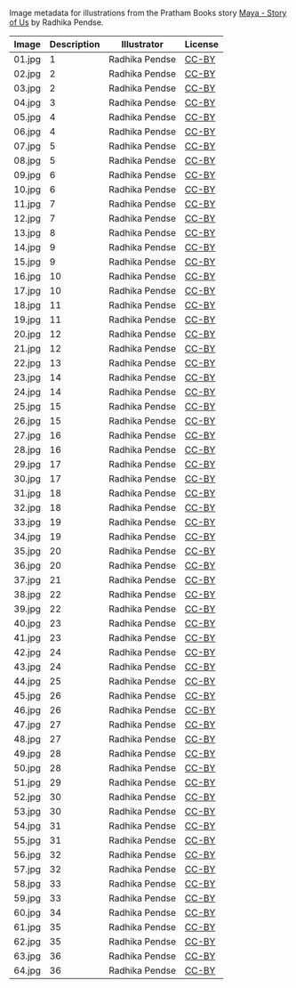 Image metadata for illustrations from the Pratham Books story [Maya - Story of Us](https://storyweaver.org.in/stories/2874-maya-story-of-us) by Radhika Pendse.

Image | Description | Illustrator | License
----- | ----------- | ----------- | -------
01.jpg | 1 | Radhika Pendse | [CC-BY](https://creativecommons.org/licenses/by/4.0/)
02.jpg | 2 | Radhika Pendse | [CC-BY](https://creativecommons.org/licenses/by/4.0/)
03.jpg | 2 | Radhika Pendse | [CC-BY](https://creativecommons.org/licenses/by/4.0/)
04.jpg | 3 | Radhika Pendse | [CC-BY](https://creativecommons.org/licenses/by/4.0/)
05.jpg | 4 | Radhika Pendse | [CC-BY](https://creativecommons.org/licenses/by/4.0/)
06.jpg | 4 | Radhika Pendse | [CC-BY](https://creativecommons.org/licenses/by/4.0/)
07.jpg | 5 | Radhika Pendse | [CC-BY](https://creativecommons.org/licenses/by/4.0/)
08.jpg | 5 | Radhika Pendse | [CC-BY](https://creativecommons.org/licenses/by/4.0/)
09.jpg | 6 | Radhika Pendse | [CC-BY](https://creativecommons.org/licenses/by/4.0/)
10.jpg | 6 | Radhika Pendse | [CC-BY](https://creativecommons.org/licenses/by/4.0/)
11.jpg | 7 | Radhika Pendse | [CC-BY](https://creativecommons.org/licenses/by/4.0/)
12.jpg | 7 | Radhika Pendse | [CC-BY](https://creativecommons.org/licenses/by/4.0/)
13.jpg | 8 | Radhika Pendse | [CC-BY](https://creativecommons.org/licenses/by/4.0/)
14.jpg | 9 | Radhika Pendse | [CC-BY](https://creativecommons.org/licenses/by/4.0/)
15.jpg | 9 | Radhika Pendse | [CC-BY](https://creativecommons.org/licenses/by/4.0/)
16.jpg | 10 | Radhika Pendse | [CC-BY](https://creativecommons.org/licenses/by/4.0/)
17.jpg | 10 | Radhika Pendse | [CC-BY](https://creativecommons.org/licenses/by/4.0/)
18.jpg | 11 | Radhika Pendse | [CC-BY](https://creativecommons.org/licenses/by/4.0/)
19.jpg | 11 | Radhika Pendse | [CC-BY](https://creativecommons.org/licenses/by/4.0/)
20.jpg | 12 | Radhika Pendse | [CC-BY](https://creativecommons.org/licenses/by/4.0/)
21.jpg | 12 | Radhika Pendse | [CC-BY](https://creativecommons.org/licenses/by/4.0/)
22.jpg | 13 | Radhika Pendse | [CC-BY](https://creativecommons.org/licenses/by/4.0/)
23.jpg | 14 | Radhika Pendse | [CC-BY](https://creativecommons.org/licenses/by/4.0/)
24.jpg | 14 | Radhika Pendse | [CC-BY](https://creativecommons.org/licenses/by/4.0/)
25.jpg | 15 | Radhika Pendse | [CC-BY](https://creativecommons.org/licenses/by/4.0/)
26.jpg | 15 | Radhika Pendse | [CC-BY](https://creativecommons.org/licenses/by/4.0/)
27.jpg | 16 | Radhika Pendse | [CC-BY](https://creativecommons.org/licenses/by/4.0/)
28.jpg | 16 | Radhika Pendse | [CC-BY](https://creativecommons.org/licenses/by/4.0/)
29.jpg | 17 | Radhika Pendse | [CC-BY](https://creativecommons.org/licenses/by/4.0/)
30.jpg | 17 | Radhika Pendse | [CC-BY](https://creativecommons.org/licenses/by/4.0/)
31.jpg | 18 | Radhika Pendse | [CC-BY](https://creativecommons.org/licenses/by/4.0/)
32.jpg | 18 | Radhika Pendse | [CC-BY](https://creativecommons.org/licenses/by/4.0/)
33.jpg | 19 | Radhika Pendse | [CC-BY](https://creativecommons.org/licenses/by/4.0/)
34.jpg | 19 | Radhika Pendse | [CC-BY](https://creativecommons.org/licenses/by/4.0/)
35.jpg | 20 | Radhika Pendse | [CC-BY](https://creativecommons.org/licenses/by/4.0/)
36.jpg | 20 | Radhika Pendse | [CC-BY](https://creativecommons.org/licenses/by/4.0/)
37.jpg | 21 | Radhika Pendse | [CC-BY](https://creativecommons.org/licenses/by/4.0/)
38.jpg | 22 | Radhika Pendse | [CC-BY](https://creativecommons.org/licenses/by/4.0/)
39.jpg | 22 | Radhika Pendse | [CC-BY](https://creativecommons.org/licenses/by/4.0/)
40.jpg | 23 | Radhika Pendse | [CC-BY](https://creativecommons.org/licenses/by/4.0/)
41.jpg | 23 | Radhika Pendse | [CC-BY](https://creativecommons.org/licenses/by/4.0/)
42.jpg | 24 | Radhika Pendse | [CC-BY](https://creativecommons.org/licenses/by/4.0/)
43.jpg | 24 | Radhika Pendse | [CC-BY](https://creativecommons.org/licenses/by/4.0/)
44.jpg | 25 | Radhika Pendse | [CC-BY](https://creativecommons.org/licenses/by/4.0/)
45.jpg | 26 | Radhika Pendse | [CC-BY](https://creativecommons.org/licenses/by/4.0/)
46.jpg | 26 | Radhika Pendse | [CC-BY](https://creativecommons.org/licenses/by/4.0/)
47.jpg | 27 | Radhika Pendse | [CC-BY](https://creativecommons.org/licenses/by/4.0/)
48.jpg | 27 | Radhika Pendse | [CC-BY](https://creativecommons.org/licenses/by/4.0/)
49.jpg | 28 | Radhika Pendse | [CC-BY](https://creativecommons.org/licenses/by/4.0/)
50.jpg | 28 | Radhika Pendse | [CC-BY](https://creativecommons.org/licenses/by/4.0/)
51.jpg | 29 | Radhika Pendse | [CC-BY](https://creativecommons.org/licenses/by/4.0/)
52.jpg | 30 | Radhika Pendse | [CC-BY](https://creativecommons.org/licenses/by/4.0/)
53.jpg | 30 | Radhika Pendse | [CC-BY](https://creativecommons.org/licenses/by/4.0/)
54.jpg | 31 | Radhika Pendse | [CC-BY](https://creativecommons.org/licenses/by/4.0/)
55.jpg | 31 | Radhika Pendse | [CC-BY](https://creativecommons.org/licenses/by/4.0/)
56.jpg | 32 | Radhika Pendse | [CC-BY](https://creativecommons.org/licenses/by/4.0/)
57.jpg | 32 | Radhika Pendse | [CC-BY](https://creativecommons.org/licenses/by/4.0/)
58.jpg | 33 | Radhika Pendse | [CC-BY](https://creativecommons.org/licenses/by/4.0/)
59.jpg | 33 | Radhika Pendse | [CC-BY](https://creativecommons.org/licenses/by/4.0/)
60.jpg | 34 | Radhika Pendse | [CC-BY](https://creativecommons.org/licenses/by/4.0/)
61.jpg | 35 | Radhika Pendse | [CC-BY](https://creativecommons.org/licenses/by/4.0/)
62.jpg | 35 | Radhika Pendse | [CC-BY](https://creativecommons.org/licenses/by/4.0/)
63.jpg | 36 | Radhika Pendse | [CC-BY](https://creativecommons.org/licenses/by/4.0/)
64.jpg | 36 | Radhika Pendse | [CC-BY](https://creativecommons.org/licenses/by/4.0/)
